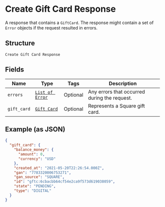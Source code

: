 
# Create Gift Card Response

A response that contains a `GiftCard`. The response might contain a set of `Error` objects if the request
resulted in errors.

## Structure

`Create Gift Card Response`

## Fields

| Name | Type | Tags | Description |
|  --- | --- | --- | --- |
| `errors` | [`List of Error`](/doc/models/error.md) | Optional | Any errors that occurred during the request. |
| `gift_card` | [`Gift Card`](/doc/models/gift-card.md) | Optional | Represents a Square gift card. |

## Example (as JSON)

```json
{
  "gift_card": {
    "balance_money": {
      "amount": 0,
      "currency": "USD"
    },
    "created_at": "2021-05-20T22:26:54.000Z",
    "gan": "7783320006753271",
    "gan_source": "SQUARE",
    "id": "gftc:6cbacbb64cf54e2ca9f573d619038059",
    "state": "PENDING",
    "type": "DIGITAL"
  }
}
```

